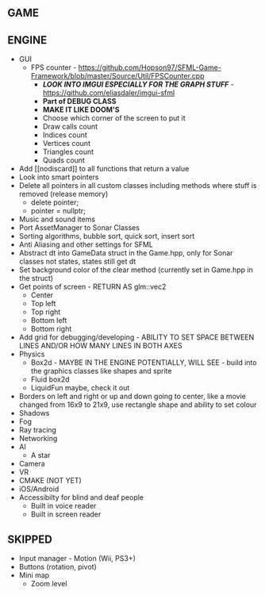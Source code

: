GAME
-----------------------------------------------------------------

ENGINE
-----------------------------------------------------------------
* GUI
    - FPS counter - https://github.com/Hopson97/SFML-Game-Framework/blob/master/Source/Util/FPSCounter.cpp
        - ***LOOK INTO IMGUI ESPECIALLY FOR THE GRAPH STUFF*** - https://github.com/eliasdaler/imgui-sfml
        - **Part of DEBUG CLASS**
        - **MAKE IT LIKE DOOM'S**
        - Choose which corner of the screen to put it 
        - Draw calls count
        - Indices count
        - Vertices count
        - Triangles count
        - Quads count
* Add [[nodiscard]] to all functions that return a value
* Look into smart pointers
* Delete all pointers in all custom classes including methods where stuff is removed (release memory)
    - delete pointer;
    - pointer = nullptr;
* Music and sound items
* Port AssetManager to Sonar Classes
* Sorting algorithms, bubble sort, quick sort, insert sort
* Anti Aliasing and other settings for SFML
* Abstract dt into GameData struct in the Game.hpp, only for Sonar classes not states, states still get dt
* Set background color of the clear method (currently set in Game.hpp in the struct)
* Get points of screen - RETURN AS glm::vec2
    - Center
    - Top left
    - Top right
    - Bottom left
    - Bottom right
* Add grid for debugging/developing - ABILITY TO SET SPACE BETWEEN LINES AND/OR HOW MANY LINES IN BOTH AXES
* Physics
    - Box2d - MAYBE IN THE ENGINE POTENTIALLY, WILL SEE - build into the graphics classes like shapes and sprite
    - Fluid box2d
    - LiquidFun maybe, check it out
* Borders on left and right or up and down going to center, like a movie changed from 16x9 to 21x9, use rectangle shape and ability to set colour
* Shadows
* Fog
* Ray tracing
* Networking
* AI
    - A star
* Camera
* VR
* CMAKE (NOT YET)
* iOS/Android
* Accessibilty for blind and deaf people
    - Built in voice reader
    - Built in screen reader


SKIPPED
-----------------------------------------------------------------
* Input manager - Motion (Wii, PS3+)
* Buttons (rotation, pivot)
* Mini map
    - Zoom level